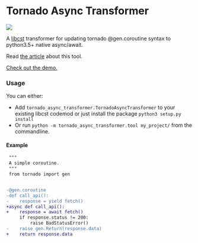 # Tornado Async Transformer

![](https://github.com/zhammer/tornado-async-transformer/workflows/CI/badge.svg)

A [libcst](https://github.com/Instagram/LibCST) transformer for updating tornado @gen.coroutine syntax to python3.5+ native async/await.

Read [the article](https://chairnerd.seatgeek.com/refactoring-python-with-libcst/) about this tool.

[Check out the demo.](https://tornado-async-transformer.zhammer.now.sh/)

### Usage
You can either:
- Add `tornado_async_transformer.TornadoAsyncTransformer` to your existing libcst codemod or just install the package `python3 setup.py install`
- Or run `python -m tornado_async_transformer.tool my_project/` from the commandline.

#### Example
```diff
 """
 A simple coroutine.
 """
 from tornado import gen


-@gen.coroutine
-def call_api():
-    response = yield fetch()
+async def call_api():
+    response = await fetch()
     if response.status != 200:
         raise BadStatusError()
-    raise gen.Return(response.data)
+    return response.data
```
